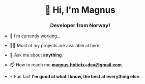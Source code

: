 <h1 align="center">👋 Hi, I'm Magnus</h1>
<h3 align="center">Developer from Norway!</h3>


- 🔭 I’m currently working...

- 👨‍💻 Most of my projects are available at here!

- 💬 Ask me about **anything**.

- 📫 How to reach me **magnus.holtetx+dev@gmail.com**.

- ⚡ Fun fact **I'm good at what I know, the best at everything else**.
